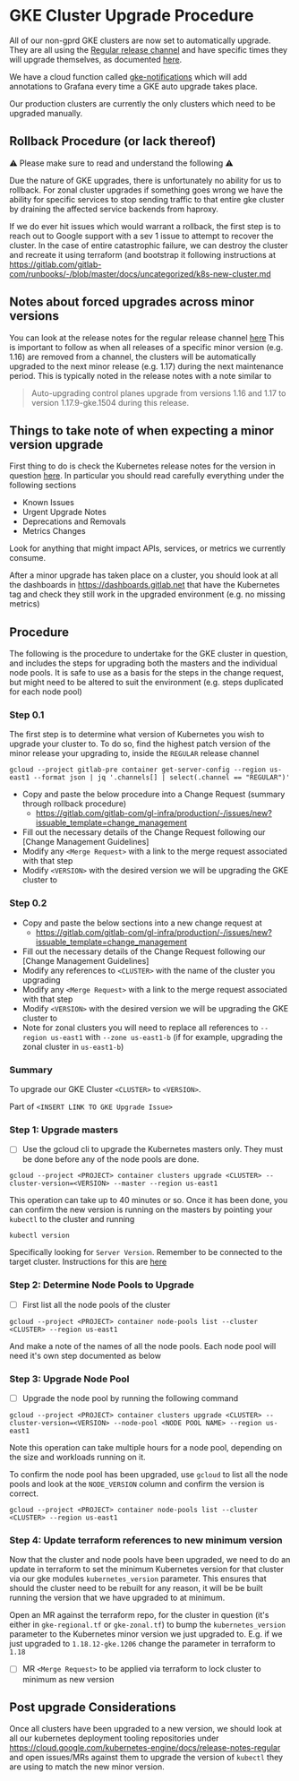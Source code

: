 # GKE Cluster Upgrade Procedure

All of our non-gprd GKE clusters are now set to automatically upgrade. They are all
using the [Regular release channel](https://cloud.google.com/kubernetes-engine/docs/concepts/release-channels)
and have specific times they will upgrade themselves, as documented [here](https://gitlab.com/gitlab-com/gl-infra/delivery/-/issues/1137#note_433946309).

We have a cloud function called [gke-notifications](https://gitlab.com/gitlab-com/gl-infra/gke-notifications/)
which will add annotations to Grafana every time a GKE auto upgrade takes place.

Our production clusters are currently the only clusters which need to be upgraded manually.

## Rollback Procedure (or lack thereof)

:warning: Please make sure to read and understand the following :warning:

Due the nature of GKE upgrades, there is unfortunately no ability for us to
rollback. For zonal cluster upgrades if something goes wrong we have the ability
for specific services to stop sending traffic to that entire gke cluster by draining
the affected service backends from haproxy.

If we do ever hit issues which would warrant a rollback, the first step is to
reach out to Google support with a sev 1 issue to attempt to recover the cluster.
In the case of entire catastrophic failure, we can destroy the cluster and
recreate it using terraform (and bootstrap it following instructions at
https://gitlab.com/gitlab-com/runbooks/-/blob/master/docs/uncategorized/k8s-new-cluster.md

## Notes about forced upgrades across minor versions
You can look at the release notes for the regular release channel [here](https://cloud.google.com/kubernetes-engine/docs/release-notes-regular)
This is important to follow as when all releases of a specific minor version (e.g. 1.16) are removed
from a channel, the clusters will be automatically upgraded to the next minor release (e.g. 1.17)
during the next maintenance period. This is typically noted in the release notes with a note similar to

> Auto-upgrading control planes upgrade from versions 1.16 and 1.17 to version 1.17.9-gke.1504 during this release.

## Things to take note of when expecting a minor version upgrade
First thing to do is check the Kubernetes release notes for the version in question
[here](https://github.com/kubernetes/kubernetes/tree/master/CHANGELOG). In particular
you should read carefully everything under the following sections

* Known Issues
* Urgent Upgrade Notes
* Deprecations and Removals
* Metrics Changes

Look for anything that might impact APIs, services, or metrics we currently consume.

After a minor upgrade has taken place on a cluster, you should look at all the dashboards
in https://dashboards.gitlab.net that have the Kubernetes tag and check they still work
in the upgraded environment (e.g. no missing metrics)

## Procedure

The following is the procedure to undertake for the GKE cluster in question, and
includes the steps for upgrading both the masters and the individual node pools.
It is safe to use as a basis for the steps in the change request, but might need
to be altered to suit the environment (e.g. steps duplicated for each node pool)

### Step 0.1

The first step is to determine what version of Kubernetes you wish to upgrade
your cluster to. To do so, find the highest patch version of the minor release
your upgrading to, inside the `REGULAR` release channel

```
gcloud --project gitlab-pre container get-server-config --region us-east1 --format json | jq '.channels[] | select(.channel == "REGULAR")'
```

* Copy and paste the below procedure into a Change Request (summary through
  rollback procedure)
  * https://gitlab.com/gitlab-com/gl-infra/production/-/issues/new?issuable_template=change_management
* Fill out the necessary details of the Change Request following our [Change
  Management Guidelines]
* Modify any `<Merge Request>` with a link to the merge request associated with
  that step
* Modify `<VERSION>` with the desired version we will be upgrading the GKE
  cluster to

### Step 0.2

* Copy and paste the below sections into a new change request at
  * https://gitlab.com/gitlab-com/gl-infra/production/-/issues/new?issuable_template=change_management
* Fill out the necessary details of the Change Request following our [Change
  Management Guidelines]
* Modify any references to `<CLUSTER>` with the name of the cluster you upgrading
* Modify any `<Merge Request>` with a link to the merge request associated with
  that step
* Modify `<VERSION>` with the desired version we will be upgrading the GKE
  cluster to
* Note for zonal clusters you will need to replace all references to `--region us-east1`
  with `--zone us-east1-b` (if for example, upgrading the zonal cluster in `us-east1-b`)

### Summary

To upgrade our GKE Cluster `<CLUSTER>` to `<VERSION>`.

Part of `<INSERT LINK TO GKE Upgrade Issue>`

### Step 1: Upgrade masters

* [ ] Use the gcloud cli to upgrade the Kubernetes masters only. They
must be done before any of the node pools are done.

```
gcloud --project <PROJECT> container clusters upgrade <CLUSTER> --cluster-version=<VERSION> --master --region us-east1
```

This operation can take up to 40 minutes or so. Once it has been done, you can
confirm the new version is running on the masters by pointing your `kubectl` to
the cluster and running

```
kubectl version
```

Specifically looking for `Server Version`. Remember to be connected to the target cluster.  Instructions for this are [here](https://gitlab.com/gitlab-com/runbooks/-/blob/master/docs/uncategorized/k8s-oncall-setup.md#accessing-clusters-via-console-servers)

### Step 2: Determine Node Pools to Upgrade

* [ ] First list all the node pools of the cluster

```
gcloud --project <PROJECT> container node-pools list --cluster <CLUSTER> --region us-east1
```

And make a note of the names of all the node pools. Each node pool will need
it's own step documented as below

### Step 3: Upgrade Node Pool <NODE POOL NAME>
* [ ] Upgrade the node pool by running the following command

```
gcloud --project <PROJECT> container clusters upgrade <CLUSTER> --cluster-version=<VERSION> --node-pool <NODE POOL NAME> --region us-east1
```

Note this operation can take multiple hours for a node pool, depending on the
size and workloads running on it.

To confirm the node pool has been upgraded, use `gcloud` to list all the node
pools and look at the `NODE_VERSION` column and confirm the version is correct.

```
gcloud --project <PROJECT> container node-pools list --cluster <CLUSTER> --region us-east1
```

### Step 4: Update terraform references to new minimum version

Now that the cluster and node pools have been upgraded, we need to do an update
in terraform to set the minimum Kubernetes version for that cluster via our
gke modules `kubernetes_version` parameter. This ensures that should the cluster
need to be rebuilt for any reason, it will be be built running the version
that we have upgraded to at minimum.

Open an MR against the terraform repo, for the cluster in question (it's either
in `gke-regional.tf` or `gke-zonal.tf`) to bump the `kubernetes_version`
parameter to the Kubernetes minor version we just upgraded to. E.g. if we just
upgraded to `1.18.12-gke.1206` change the parameter in terraform to `1.18`

* [ ] MR `<Merge Request>` to be applied via terraform to lock cluster to minimum
as new version

## Post upgrade Considerations

Once all clusters have been upgraded to a new version, we should look at all our
kubernetes deployment tooling repositories under https://cloud.google.com/kubernetes-engine/docs/release-notes-regular
and open issues/MRs against them to upgrade the version of `kubectl` they are
using to match the new minor version.
